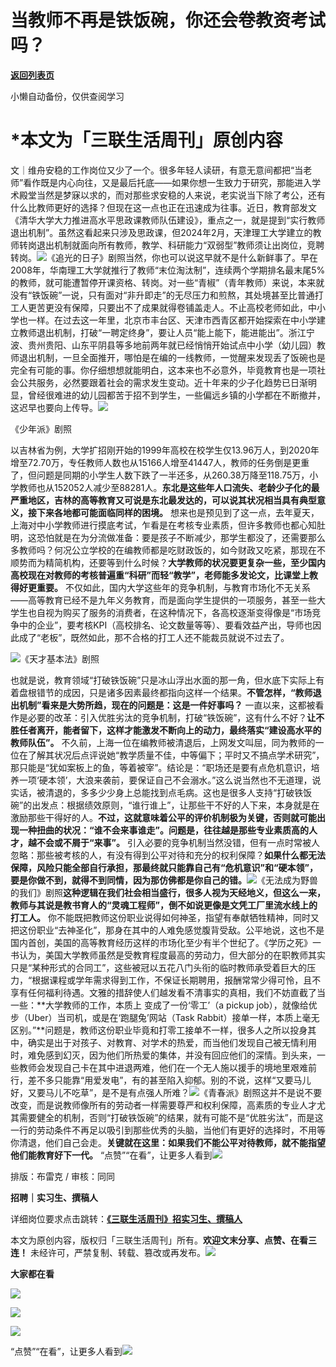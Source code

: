 # 当教师不再是铁饭碗，你还会卷教资考试吗？

[**返回列表页**](/gzh/三联生活周刊)

小懒自动备份，仅供查阅学习

# ***本文为「三联生活周刊」原创内容**

文｜维舟安稳的工作岗位又少了一个。很多年轻人读研，有意无意间都把“当老师”看作既是内心向往，又是最后托底——如果你想一生致力于研究，那能进入学术殿堂当然是梦寐以求的，而对那些求安稳的人来说，老实说当下除了考公，还有什么比教师更好的选择？但现在这一点也正在迅速成为往事。近日，教育部发文《清华大学大力推进高水平思政课教师队伍建设》，重点之一，就是提到“实行教师退出机制”。虽然这看起来只涉及思政课，但2024年2月，天津理工大学建立的教师转岗退出机制就面向所有教师，教学、科研能力“双弱型”教师须让出岗位，竞聘转岗。![](https://mmbiz.qpic.cn/mmbiz_jpg/c2Sib3Mp7pOPticcCWwXVlElWSsaHRHFxh62Lwp2MsFNbicYNKlyB2MJ0dLA5KuZnt5PZ3p3Dn9EOia4FQT5XticwJQ/640?wx_fmt=jpeg&from;=appmsg&tp;=wxpic&wxfrom;=5&wx;_lazy=1&wx;_co=1)《追光的日子》剧照当然，你也可以说这早就不是什么新鲜事了。早在2008年，华南理工大学就推行了教师“末位淘汰制”，连续两个学期排名最末尾5%的教师，就可能遭暂停开课资格、转岗。对一些“青椒”（青年教师）来说，本来就没有“铁饭碗”一说，只有面对“非升即走”的无尽压力和煎熬，其处境甚至比普通打工人更苦更没有保障，只要出不了成果就得卷铺盖走人。不止高校老师如此，中小学也一样。在过去这一年里，北京市丰台区、天津市西青区都开始探索在中小学建立教师退出机制，打破“一聘定终身”，要让人员“能上能下，能进能出”。浙江宁波、贵州贵阳、山东平阴县等多地前两年就已经悄悄开始试点中小学（幼儿园）教师退出机制，一旦全面推开，哪怕是在编的一线教师，一觉醒来发现丢了饭碗也是完全有可能的事。你仔细想想就能明白，这本来也不必意外，毕竟教育也是一项社会公共服务，必然要跟着社会的需求发生变动。近十年来的少子化趋势已日渐明显，曾经很难进的幼儿园都苦于招不到学生，一些偏远乡镇的小学都在不断撤并，这迟早也要向上传导。![](https://mmbiz.qpic.cn/mmbiz_jpg/UY6IPtf7I7VDuowLOq4Jhwd9y1cQ5Ymia7jrtGA1Jqic8Qiak5IiciaURfflJK9m1I0FcAj1cAx964yExX7A354WXvA/640?wx_fmt=jpeg&wxfrom;=5&wx;_lazy=1&wx;_co=1&tp;=wxpic)

《少年派》剧照

以吉林省为例，大学扩招刚开始的1999年高校在校学生仅13.96万人，到2020年增至72.70万，专任教师人数也从15166人增至41447人，教师的任务倒是更重了，但问题是同期的小学生人数下跌了一半还多，从260.38万降至118.75万，小学教师也从152052人减少至88281人。**东北是这些年人口流失、老龄少子化的最严重地区，吉林的高等教育又可说是东北最发达的，可以说其状况相当具有典型意义，接下来各地都可能面临同样的困境。**
想来也是预见到了这一点，去年夏天，上海对中小学教师进行摸底考试，乍看是在考核专业素质，但许多教师也都心知肚明，这恐怕就是在为分流做准备：要是孩子不断减少，那学生都没了，还需要那么多教师吗？何况公立学校的在编教师都是吃财政饭的，如今财政又吃紧，那现在不顺势而为精简机构，还要等到什么时候？**大学教师的状况要更复杂一些，至少国内高校现在对教师的考核普遍重“科研”而轻“教学”，老师能多发论文，比课堂上教得好更重要。**
不仅如此，国内大学这些年的竞争机制，与教育市场化不无关系——高等教育已经不是九年义务教育，而是面向学生提供的一项服务，甚至一些大学生也自视为购买了服务的消费者，在这种情况下，各高校逐渐变得像是“市场竞争中的企业”，要考核KPI（高校排名、论文数量等等）、要看效益产出，导师也因此成了“老板”，既然如此，那不合格的打工人还不能裁员就说不过去了。

![](https://mmbiz.qpic.cn/sz_mmbiz_jpg/XnMeqb0xcz5aIFukJXYOU8w3tlGkvAib8nHl7mKCPjK5SIuiatlO6pBTwNftCwCfZoVeTpyjNYeVQGWJBwvtso5A/640?wx_fmt=other&from;=appmsg&tp;=webp&wxfrom;=5&wx;_lazy=1&wx;_co=1)《天才基本法》剧照

也就是说，教育领域“打破铁饭碗”只是冰山浮出水面的那一角，但水底下实际上有着盘根错节的成因，只是诸多因素最终都指向这样一个结果。**不管怎样，“教师退出机制”看来是大势所趋，现在的问题是：这是一件好事吗？**
一直以来，这都被看作是必要的改革：引入优胜劣汰的竞争机制，打破“铁饭碗”，这有什么不好？**让不胜任者离开，能者留下，这样才能激发不断向上的动力，最终落实“建设高水平的教师队伍”。**
不久前，上海一位在编教师被清退后，上网发文叫屈，同为教师的一位在了解其状况后点评说她“教学质量不佳，中等偏下；平时又不搞点学术研究”，那只能是“犹如案板上的鱼，等着被宰”。结论是：“职场还是要有点危机意识，培养一项‘硬本领’，大浪来袭前，要保证自己不会溺水。”这么说当然也不无道理，说实话，被清退的，多多少少身上总能找到点毛病。这也是很多人支持“打破铁饭碗”的出发点：根据绩效原则，“谁行谁上”，让那些干不好的人下来，本身就是在激励那些干得好的人。**不过，这就意味着公平的评价机制极为关键，否则就可能出现一种扭曲的状况：“谁不会来事谁走”。问题是，往往越是那些专业素质高的人才，越不会或不屑于“来事”。**
引入必要的竞争机制当然没错，但有一点时常被人忽略：那些被考核的人，有没有得到公平对待和充分的权利保障？**如果什么都无法保障，风险只能全部自行承担，那最终就只能靠自己有“危机意识”和“硬本领”，要是你做不到，就得不到同情，因为那仿佛都是你自己的错。**![](https://mmbiz.qpic.cn/sz_mmbiz_jpg/XnMeqb0xcz5aIFukJXYOU8w3tlGkvAib8qicIe8d5k6iciboT79mMVpVT2wfevPcOgbsxFJGhNRL03X00nBD76KcRA/640?wx_fmt=other&from;=appmsg&tp;=webp&wxfrom;=5&wx;_lazy=1&wx;_co=1)《无法成为野兽的我们》剧照**这种逻辑在我们社会相当盛行，很多人视为天经地义，但这么一来，教师与其说是教书育人的“灵魂工程师”，倒不如说更像是文凭工厂里流水线上的打工人。**
你不能既把教师这份职业说得如何神圣，指望有奉献牺牲精神，同时又把这份职业“去神圣化”，那身在其中的人难免感觉腹背受敌。公平地说，这也不是国内首创，美国的高等教育经历这样的市场化至少有半个世纪了。《学历之死》一书认为，美国大学教师虽然是受教育程度最高的劳动力，但大部分的在职教师其实只是“某种形式的合同工”，这些被冠以五花八门头衔的临时教师承受着巨大的压力，“根据课程或学年需求得到工作，不保证长期聘用，报酬常常少得可怜，且不享有任何福利待遇。文雅的措辞使人们越发看不清事实的真相，我们不妨直截了当一些：**大学教师的工作，本质上
变成了一份‘零工’（a pickup job），就像给优步（Uber）当司机，或是在‘跑腿兔’网站（Task
Rabbit）接单一样，本质上毫无区别。”**问题是，教师这份职业毕竟和打零工接单不一样，很多人之所以投身其中，确实是出于对孩子、对教育、对学术的热爱，而当他们发现自己被无情利用时，难免感到幻灭，因为他们所热爱的集体，并没有回应他们的深情。到头来，一些教师会发现自己卡在其中进退两难，他们在一个无人施以援手的境地里艰难前行，差不多只能靠“用爱发电”，有的甚至陷入抑郁。别的不说，这样“又要马儿好，又要马儿不吃草”，是不是有点强人所难？![](https://mmbiz.qpic.cn/sz_mmbiz_jpg/XnMeqb0xcz6iaduWMNo8yYkq9ksDibTzEGAjFx94odQrlhqOytZ2HCrotSFWZ3pTEa5HTxqUlhYtTxCQIpuiacQcQ/640?wx_fmt=other&from;=appmsg&tp;=webp&wxfrom;=5&wx;_lazy=1&wx;_co=1)《青春派》剧照这并不是说不要改变，而是说教师像所有的劳动者一样需要尊严和权利保障，高素质的专业人才尤其需要健全的机制，否则“打破铁饭碗”的结果，就有可能不是“优胜劣汰”，而是这一行的劳动条件不再足以吸引到那些优秀的头脑，当他们有更好的选择时，不用等你清退，他们自己会走。**关键就在这里：如果我们不能公平对待教师，就不能指望他们能教育好下一代。**
“点赞”“在看”，让更多人看到![](https://mmbiz.qpic.cn/mmbiz_gif/c2Sib3Mp7pON9hkSZwdTibRHNZSMPyiapUCHJwlyoZVBC3SfmPmF0VKjkm3NiaToQloHFJ6icyicqZnqgXp6pSQJt5gg/640?wx_fmt=gif&from;=appmsg&wxfrom;=5&wx;_lazy=1&tp;=wxpic)  
  
  
  
  
  

排版：布雷克 / 审核：同同

  
**招聘｜实习生、撰稿人**  

详细岗位要求点击跳转：[**《三联生活周刊》招实习生、撰稿人**](http://mp.weixin.qq.com/s?__biz=MTc5MTU3NTYyMQ==&mid=2651136871&idx=3&sn=f1c0777fe9d31881e5dfca68ebc2937f&chksm=5907324d6e70bb5b3546dfe1c7b31b5fe05664bebbf36356ba9a1a352e0678444cad62875ad4&scene=21#wechat_redirect)

本文为原创内容，版权归「三联生活周刊」所有。**欢迎文末分享、点赞、在看三连！**
未经许可，严禁复制、转载、篡改或再发布。![](https://mmbiz.qpic.cn/sz_mmbiz_png/Gg7Qtoh7Aic9ZTmAdCc80b4nD7xicgPt863QWU7oNswDx19XrjfTtSl8QwatY2EEZGuNd1WRRiapDZjcDhTnNYmBg/640?wx_fmt=other&wxfrom;=5&wx;_lazy=1&wx;_co=1&retryload;=1&tp;=webp)

**大家都在看**

  
[](https://mp.weixin.qq.com/s?__biz=MTc5MTU3NTYyMQ==&mid=2651477140&idx=1&sn=16217cdc7b5dc5a7937a1d55569b9958&scene=21#wechat_redirect)[](https://mp.weixin.qq.com/s?__biz=MTc5MTU3NTYyMQ==&mid=2651477709&idx=1&sn=b523c39408dc43ce45a73ff5a4076b07&scene=21#wechat_redirect)[![](https://mmbiz.qpic.cn/mmbiz_png/c2Sib3Mp7pOMibt0SSjf20LoWRibU3wyOsAnvpviaLTddL0UDKumib8HpGkzaz9YmUpJdgeyvSvw84NA5iaZZz7wYRLQ/640?wx_fmt=png&from;=appmsg&wxfrom;=5&wx;_lazy=1&wx;_co=1&tp;=wxpic)](https://mp.weixin.qq.com/s?__biz=MTc5MTU3NTYyMQ==&mid=2651485889&idx=1&sn=e7f779414cd11370e2c07e4b4f975232&scene=21#wechat_redirect)  

![](https://mmbiz.qpic.cn/sz_mmbiz_png/Gg7Qtoh7Aic9ZTmAdCc80b4nD7xicgPt86k1kgpU51hWCHjV92ryhVW35PLCvLhxLw9XDhXjgeDyZhHSx5EbRcfg/640?wx_fmt=other&wxfrom;=5&wx;_lazy=1&wx;_co=1&retryload;=2&tp;=webp)

  
[![](https://mmbiz.qpic.cn/mmbiz_jpg/c2Sib3Mp7pONuwrdetOsWUZLdDE1J39mLibBBe0vPzCKS1topq8p9JgG9O86KDCNS3SZl7Paa1d80gvHIBg9C0cw/640?wx_fmt=jpeg&from;=appmsg&wxfrom;=5&wx;_lazy=1&wx;_co=1&tp;=wxpic)]()  
  
“点赞”“在看”，让更多人看到![](https://mmbiz.qpic.cn/mmbiz_gif/c2Sib3Mp7pON9hkSZwdTibRHNZSMPyiapUCHJwlyoZVBC3SfmPmF0VKjkm3NiaToQloHFJ6icyicqZnqgXp6pSQJt5gg/640?wx_fmt=gif&from;=appmsg&wxfrom;=5&wx;_lazy=1&tp;=wxpic)  

